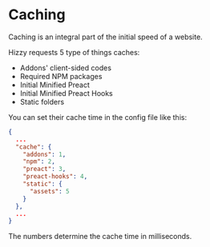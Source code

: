 # Caching

Caching is an integral part of the initial speed of a website.

Hizzy requests 5 type of things caches:

- Addons' client-sided codes
- Required NPM packages
- Initial Minified Preact
- Initial Minified Preact Hooks
- Static folders

You can set their cache time in the config file like this:

```json
{
  ...
  "cache": {
    "addons": 1,
    "npm": 2,
    "preact": 3,
    "preact-hooks": 4,
    "static": {
      "assets": 5
    }
  },
  ...
}
```

The numbers determine the cache time in milliseconds.